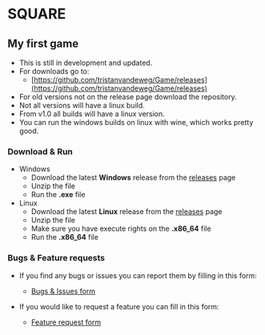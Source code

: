 # SQUARE
## My first game<br />
* This is still in development and updated.<br />
* For downloads go to:<br />
  * [https://github.com/tristanvandeweg/Game/releases](https://github.com/tristanvandeweg/Game/releases)
* For old versions not on the release page download the repository.
* Not all versions will have a linux build.
 * From v1.0 all builds will have a linux version.
 * You can run the windows builds on linux with wine, which works pretty good.

### Download & Run
* Windows
  * Download the latest **Windows** release from the [releases](https://github.com/tristanvandeweg/Game/releases) page
  * Unzip the file
  * Run the **.exe** file
* Linux
  * Download the latest **Linux** release from the [releases](https://github.com/tristanvandeweg/Game/releases) page
  * Unzip the file
  * Make sure you have execute rights on the **.x86_64** file
  * Run the **.x86_64** file
  
### Bugs & Feature requests
* If you find any bugs or issues you can report them by filling in this form:
  * [Bugs & Issues form](https://forms.gle/ApfeFDfxqiGJYD7BA)

* If you would like to request a feature you can fill in this form:
  * [Feature request form](https://forms.gle/YAqPsDKF1mwpcrGRA)
